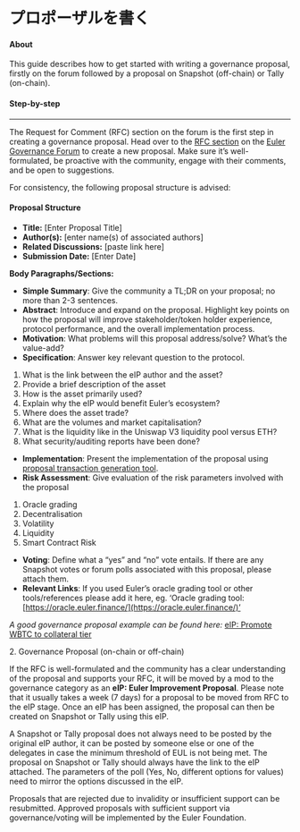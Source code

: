 # プロポーザルを書く

#### About

This guide describes how to get started with writing a governance proposal, firstly on the forum followed by a proposal on Snapshot (off-chain) or Tally (on-chain).

#### Step-by-step

***

The Request for Comment (RFC) section on the forum is the first step in creating a governance proposal. Head over to the [RFC section](https://forum.euler.finance/c/rfc-request-for-comment/11) on the [Euler Governance Forum](https://forum.euler.finance) to create a new proposal. Make sure it’s well-formulated, be proactive with the community, engage with their comments, and be open to suggestions.

For consistency, the following proposal structure is advised:

#### Proposal Structure <a href="#proposal-structure-5" id="proposal-structure-5"></a>

* **Title:** \[Enter Proposal Title]
* **Author(s):** \[enter name(s) of associated authors]
* **Related Discussions:** \[paste link here]
* **Submission Date:** \[Enter Date]

**Body Paragraphs/Sections:**

* **Simple Summary**: Give the community a TL;DR on your proposal; no more than 2-3 sentences.
* **Abstract**: Introduce and expand on the proposal. Highlight key points on how the proposal will improve stakeholder/token holder experience, protocol performance, and the overall implementation process.
* **Motivation**: What problems will this proposal address/solve? What’s the value-add?
* **Specification**: Answer key relevant question to the protocol.

1. What is the link between the eIP author and the asset?
2. Provide a brief description of the asset
3. How is the asset primarily used?
4. Explain why the eIP would benefit Euler’s ecosystem?
5. Where does the asset trade?
6. What are the volumes and market capitalisation?
7. What is the liquidity like in the Uniswap V3 liquidity pool versus ETH?
8. What security/auditing reports have been done?

* **Implementation**: Present the implementation of the proposal using [proposal transaction generation tool](https://proposal.euler.finance/).
* **Risk Assessment**: Give evaluation of the risk parameters involved with the proposal

1. Oracle grading
2. Decentralisation
3. Volatility
4. Liquidity
5. Smart Contract Risk

* **Voting**: Define what a “yes” and “no” vote entails. If there are any Snapshot votes or forum polls associated with this proposal, please attach them.
* **Relevant Links**: If you used Euler’s oracle grading tool or other tools/references please add it here, eg. ‘Oracle grading tool: [https://oracle.euler.finance/](https://oracle.euler.finance/)’

_A good governance proposal example can be found here:_ [eIP: Promote WBTC to collateral tier](https://forum.euler.finance/t/eip-1-promote-wbtc-to-collateral-tier/27)

2\. Governance Proposal (on-chain or off-chain)

If the RFC is well-formulated and the community has a clear understanding of the proposal and supports your RFC, it will be moved by a mod to the governance category as an **eIP: Euler Improvement Proposal**. Please note that it usually takes a week (7 days) for a proposal to be moved from RFC to the eIP stage. Once an eIP has been assigned, the proposal can then be created on Snapshot or Tally using this eIP.

A Snapshot or Tally proposal does not always need to be posted by the original eIP author, it can be posted by someone else or one of the delegates in case the minimum threshold of EUL is not being met. The proposal on Snapshot or Tally should always have the link to the eIP attached. The parameters of the poll (Yes, No, different options for values) need to mirror the options discussed in the eIP.

Proposals that are rejected due to invalidity or insufficient support can be resubmitted. Approved proposals with sufficient support via governance/voting will be implemented by the Euler Foundation.

#### &#x20;<a href="#proposal-structure-5" id="proposal-structure-5"></a>
